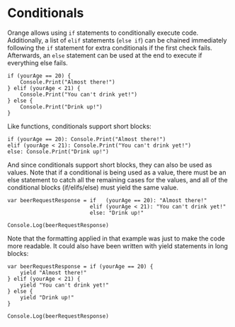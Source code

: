 # Conditionals

Orange allows using `if` statements to conditionally execute code. Additionally, a list of `elif` statements (`else if`) can be chained immediately following the `if` statement for extra conditionals if the first check fails. Afterwards, an `else` statement can be used at the end to execute if everything else fails.

```
if (yourAge == 20) {
	Console.Print("Almost there!")
} elif (yourAge < 21) {
	Console.Print("You can't drink yet!")
} else {
	Console.Print("Drink up!")
}
```

Like functions, conditionals support short blocks:

```
if (yourAge == 20): Console.Print("Almost there!")
elif (yourAge < 21): Console.Print("You can't drink yet!")
else: Console.Print("Drink up!")
```

And since conditionals support short blocks, they can also be used as values. Note that if a conditional is being used as a value, there must be an else statement to catch all the remaining cases for the values, and all of the conditional blocks (if/elifs/else) must yield the same value.

```
var beerRequestResponse = if   (yourAge == 20): "Almost there!"
                          elif (yourAge < 21): "You can't drink yet!"
                          else: "Drink up!"

Console.Log(beerRequestResponse)
```

Note that the formatting applied in that example was just to make the code more readable. It could also have been written with yield statements in long blocks:

```
var beerRequestResponse = if (yourAge == 20) {
	yield "Almost there!"
} elif (yourAge < 21) {
	yield "You can't drink yet!"
} else {
	yield "Drink up!"
}

Console.Log(beerRequestResponse)
```
